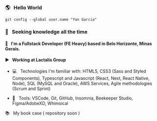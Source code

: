### 🌎 &nbsp;  Hello World

`git config --global user.name "Yan Garcia"`

### 🥑 &nbsp;  Seeking knowledge all the time

#### 🚀 &nbsp; I'm a Fullstack Developer (FE Heavy) based in Belo Horizonte, Minas Gerais.

#### ▶ &nbsp; Working at Lactalis Group

-  💻 &nbsp; Technologies I'm familiar with: HTML5, CSS3 (Sass and Styled Components), Typescript and Javascript (React, Next, React Native, Node), SQL (MySQL and Oracle), AWS Services, Agile methodologies (Scrum and Sprint)

-  🔨 &nbsp; Tools: VSCode, Git, GitHub, Insomnia, Beekeeper Studio, Figma/AdobeXD, Whimsical


📚 &nbsp; My book case ( repository soon )
